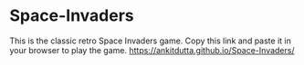 # Space-Invaders
This is the classic retro Space Invaders game.
Copy this link and paste it in your browser to play the game.
https://ankitdutta.github.io/Space-Invaders/
